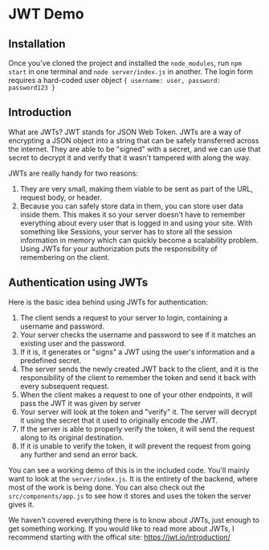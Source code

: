 # JWT Demo
## Installation
Once you've cloned the project and installed the `node_modules`, run `npm start` in one terminal and `node server/index.js` in another. The login form requires a hard-coded user object `{ username: user, password: password123 }`
## Introduction
What are JWTs? JWT stands for JSON Web Token. JWTs are a way of encrypting a JSON object into a string that can be safely transferred across the internet. They are able to be "signed" with a secret, and we can use that secret to decrypt it and verify that it wasn't tampered with along the way.

JWTs are really handy for two reasons:
 1. They are very small, making them viable to be sent as part of the URL, request body, or header.
 1. Because you can safely store data in them, you can store user data inside them. This makes it so your server doesn't have to remember everything about every user that is logged in and using your site. With something like Sessions, your server has to store all the session information in memory which can quickly become a scalability problem. Using JWTs for your authorization puts the responsibility of remembering on the client.
 
## Authentication using JWTs
Here is the basic idea behind using JWTs for authentication:
1. The client sends a request to your server to login, containing a username and password.
2. Your server checks the username and password to see if it matches an existing user and the password.
3. If it is, it generates or "signs" a JWT using the user's information and a predefined secret.
4. The server sends the newly created JWT back to the client, and it is the responsibility of the client to remember the token and send it back with every subsequent request.
5. When the client makes a request to one of your other endpoints, it will pass the JWT it was given by server
6. Your server will look at the token and "verify" it. The server will decrypt it using the secret that it used to originally encode the JWT.
7. If the server is able to properly verify the token, it will send the request along to its original destination.
8. If it is unable to verify the token, it will prevent the request from going any further and send an error back.
 
You can see a working demo of this is in the included code. You'll mainly want to look at the `server/index.js`. It is the entirety of the backend, where most of the work is being done. You can also check out the `src/components/app.js` to see how it stores and uses the token the server gives it.

We haven't covered everything there is to know about JWTs, just enough to get something working. If you would like to read more about JWTs, I recommend starting with the offical site: https://jwt.io/introduction/
